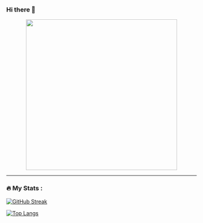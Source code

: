 ### Hi there 👋

<div id="header" align="center">
    <img src="https://media2.giphy.com/media/L1R1tvI9svkIWwpVYr/giphy.gif?cid=790b7611afdbd97077a2ef7ce8dc54f21ff40ba10ef22625&rid=giphy.gif&ct=g" width="400"/>
</div>

---

### :fire: My Stats :
[![GitHub Streak](http://github-readme-streak-stats.herokuapp.com?user=shermaes&theme=nightowl)](https://git.io/streak-stats)

[![Top Langs](https://github-readme-stats.vercel.app/api/top-langs/?username=shermaes&layout=compact&theme=vision-friendly-dark)](https://github.com/anuraghazra/github-readme-stats)
<!--
**shermaes/shermaes** is a ✨ _special_ ✨ repository because its `README.md` (this file) appears on your GitHub profile.

Here are some ideas to get you started:

- 🔭 I’m currently working on ...
- 🌱 I’m currently learning ...
- 👯 I’m looking to collaborate on ...
- 🤔 I’m looking for help with ...
- 💬 Ask me about ...
- 📫 How to reach me: ...
- 😄 Pronouns: ...
- ⚡ Fun fact: ...
-->
